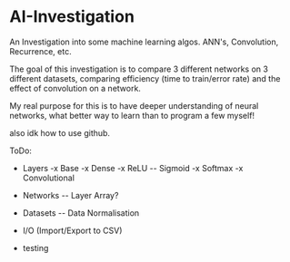 # AI-Investigation
An Investigation into some machine learning algos. ANN's, Convolution, Recurrence, etc.

The goal of this investigation is to compare 3 different networks on 3 different datasets, comparing efficiency (time to train/error rate) and the effect of convolution on a network.

My real purpose for this is to have deeper understanding of neural networks, what better way to learn than to program a few myself! 

also idk how to use github.

ToDo:
 - Layers
 -x Base
 -x Dense
 -x ReLU
 -- Sigmoid
 -x Softmax
 -x Convolutional

 - Networks
 -- Layer Array? 

 - Datasets
 -- Data Normalisation
 
 - I/O (Import/Export to CSV)

 - testing


